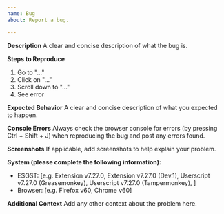 ```yaml
---
name: Bug
about: Report a bug.

---
```


**Description**
A clear and concise description of what the bug is.

**Steps to Reproduce**
1. Go to "..."
2. Click on "..."
3. Scroll down to "..."
4. See error

**Expected Behavior**
A clear and concise description of what you expected to happen.

**Console Errors**
Always check the browser console for errors (by pressing Ctrl + Shift + J) when reproducing the bug and post any errors found.

**Screenshots**
If applicable, add screenshots to help explain your problem.

**System (please complete the following information):**
- ESGST: [e.g. Extension v7.27.0, Extension v7.27.0 (Dev.1), Userscript v7.27.0 (Greasemonkey), Userscript v7.27.0 (Tampermonkey), ]
- Browser: [e.g. Firefox v60, Chrome v60]

**Additional Context**
Add any other context about the problem here.
